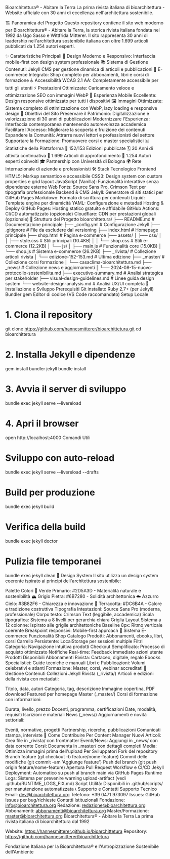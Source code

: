 Bioarchitettura® - Abitare la Terra
La prima rivista italiana di bioarchitettura - Website ufficiale con 30 anni di eccellenza nell'architettura sostenibile.

🏗️ Panoramica del Progetto
Questo repository contiene il sito web moderno per Bioarchitettura® - Abitare la Terra, la storica rivista italiana fondata nel 1992 da Ugo Sasso e Wittfrida Mitterer. Il sito rappresenta 30 anni di leadership nell'architettura sostenibile italiana con oltre 1.699 articoli pubblicati da 1.254 autori esperti.

✨ Caratteristiche Principali
🎨 Design Moderno e Responsivo: Interfaccia mobile-first con design system professionale
📚 Sistema di Gestione Contenuti: Jekyll CMS per gestione dinamica di articoli e pubblicazioni
🛒 E-commerce Integrato: Shop completo per abbonamenti, libri e corsi di formazione
♿ Accessibilità WCAG 2.1 AA: Completamente accessibile per tutti gli utenti
⚡ Prestazioni Ottimizzate: Caricamento veloce e ottimizzazione SEO con immagini WebP
📱 Esperienza Mobile Eccellente: Design responsive ottimizzato per tutti i dispositivi
🖼️ Immagini Ottimizzate: Sistema completo di ottimizzazione con WebP, lazy loading e responsive design
🎯 Obiettivi del Sito
Preservare il Patrimonio: Digitalizzazione e valorizzazione di 30 anni di pubblicazioni
Modernizzare l'Esperienza: Interfaccia contemporanea mantenendo autorevolezza accademica
Facilitare l'Accesso: Migliorare la scoperta e fruizione dei contenuti
Espandere la Comunità: Attrarre nuovi lettori e professionisti del settore
Supportare la Formazione: Promuovere corsi e master specialistici
📊 Statistiche della Piattaforma
📖 152/153 Edizioni pubblicate
🗓️ 30 Anni di attività continuativa
📝 1.699 Articoli di approfondimento
👥 1.254 Autori esperti coinvolti
🎓 Partnership con Università di Bologna
🌍 Rete Internazionale di aziende e professionisti
🛠️ Stack Tecnologico
Frontend
HTML5: Markup semantico e accessibile
CSS3: Design system con custom properties e grid layout
JavaScript (Vanilla): Funzionalità interattive senza dipendenze esterne
Web Fonts: Source Sans Pro, Crimson Text per tipografia professionale
Backend & CMS
Jekyll: Generatore di siti statici per GitHub Pages
Markdown: Formato di scrittura per contenuti
Liquid: Template engine per dinamicità
YAML: Configurazione e metadati
Hosting & Deploy
GitHub Pages: Hosting statico gratuito e affidabile
GitHub Actions: CI/CD automatizzato (opzionale)
Cloudflare: CDN per prestazioni globali (opzionale)
📁 Struttura del Progetto
bioarchittetura/
├── README.md                     # Documentazione principale
├── _config.yml                   # Configurazione Jekyll
├── .gitignore                    # File da escludere dal versioning
├── index.html                    # Homepage principale
├── shop.html                     # Pagina e-commerce
├── assets/
│   ├── css/
│   │   ├── style.css             # Stili principali (10.4KB)
│   │   └── shop.css              # Stili e-commerce (12.2KB)
│   └── js/
│       ├── main.js               # Funzionalità core (15.0KB)
│       └── shop.js               # Sistema e-commerce (26.2KB)
├── _rivista/                     # Collezione articoli rivista
│   └── edizione-152-153.md       # Ultima edizione
├── _master/                      # Collezione corsi formazione
│   └── casaclima-bioarchitettura.md
├── _news/                        # Collezione news e aggiornamenti
│   └── 2024-08-15-nuovo-protocollo-sostenibilita.md
├── executive-summary.md          # Analisi strategica per stakeholder
├── visual-design-guidelines.md   # Linee guida design system
└── website-design-analysis.md    # Analisi UX/UI completa
🚀 Installazione e Sviluppo
Prerequisiti
Git installato
Ruby 2.7+ (per Jekyll)
Bundler gem
Editor di codice (VS Code raccomandato)
Setup Locale
# 1. Clona il repository
git clone https://github.com/hannesmitterer/bioarchittetura.git
cd bioarchittetura

# 2. Installa Jekyll e dipendenze
gem install bundler jekyll
bundle install

# 3. Avvia il server di sviluppo
bundle exec jekyll serve --livereload

# 4. Apri il browser
open http://localhost:4000
Comandi Utili
# Sviluppo con auto-reload
bundle exec jekyll serve --livereload --drafts

# Build per produzione
bundle exec jekyll build

# Verifica della build
bundle exec jekyll doctor

# Pulizia file temporanei
bundle exec jekyll clean
🎨 Design System
Il sito utilizza un design system coerente ispirato ai principi dell'architettura sostenibile:

Palette Colori
🌲 Verde Primario: #2D5A3D - Materialità naturale e sostenibilità
🏔️ Grigio Pietra: #6B7280 - Solidità architettonica
☁️ Azzurro Cielo: #3B82F6 - Chiarezza e innovazione
🧱 Terracotta: #DC6B4A - Calore e tradizione costruttiva
Tipografia
Intestazioni: Source Sans Pro (moderna, professionale)
Corpo testo: Crimson Text (leggibile, accademica)
Scala tipografica: Sistema a 8 livelli per gerarchia chiara
Griglia Layout
Sistema a 12 colonne: Ispirato alle griglie architettoniche
Baseline 8px: Ritmo verticale coerente
Breakpoint responsivi: Mobile-first approach
🛒 Sistema E-commerce
Funzionalità Shop
Catalogo Prodotti: Abbonamenti, ebooks, libri, corsi
Carrello Persistente: LocalStorage per sessioni multiple
Filtri Categoria: Navigazione intuitiva prodotti
Checkout Semplificato: Processo di acquisto ottimizzato
Notifiche Real-time: Feedback immediato azioni utente
Prodotti Disponibili
Abbonamenti Rivista: Cartaceo, digitale, regalo
Ebooks Specialistici: Guide tecniche e manuali
Libri e Pubblicazioni: Volumi celebrativi e atlanti
Formazione: Master, corsi, webinar accreditati
📝 Gestione Contenuti
Collezioni Jekyll
Rivista (_rivista/)
Articoli e edizioni della rivista con metadati:

Titolo, data, autori
Categoria, tag, descrizione
Immagine copertina, PDF download
Featured per homepage
Master (_master/)
Corsi di formazione con informazioni:

Durata, livello, prezzo
Docenti, programma, certificazioni
Date, modalità, requisiti
Iscrizioni e materiali
News (_news/)
Aggiornamenti e novità settoriali:

Eventi, normative, progetti
Partnership, ricerche, pubblicazioni
Comunicati stampa, interviste
🤝 Come Contribuire
Per Content Manager
Nuovi Articoli: Crea file in _rivista/ con frontmatter
Eventi/News: Aggiungi in _news/ con data corrente
Corsi: Documenta in _master/ con dettagli completi
Media: Ottimizza immagini prima dell'upload
Per Sviluppatori
Fork del repository
Branch feature (git checkout -b feature/nome-feature)
Commit delle modifiche (git commit -am 'Aggiunge feature')
Push del branch (git push origin feature/nome-feature)
Apertura Pull Request
Workflow e CI/CD
Jekyll Deployment: Automatico su push al branch main via GitHub Pages
Runtime Logs: Sistema per prevenire warning upload-artifact (vedi .github/RUNTIME_LOGS_FIX.md)
Script Utilità: Disponibili in .github/scripts/ per manutenzione automatizzata
📞 Supporto e Contatti
Supporto Tecnico
Email: dev@bioarchitettura.org
Telefono: +39 0471 973097
Issues: GitHub Issues per bug/richieste
Contatti Istituzionali
Fondazione: info@bioarchitettura.org
Redazione: redazione@bioarchitettura.org
Abbonamenti: abbonamenti@bioarchitettura.org
Master/Formazione: master@bioarchitettura.org
Bioarchitettura® - Abitare la Terra
La prima rivista italiana di bioarchitettura dal 1992

Website: https://hannesmitterer.github.io/bioarchittetura
Repository: https://github.com/hannesmitterer/bioarchittetura

Fondazione Italiana per la Bioarchitettura® e l'Antropizzazione Sostenibile dell'Ambiente
